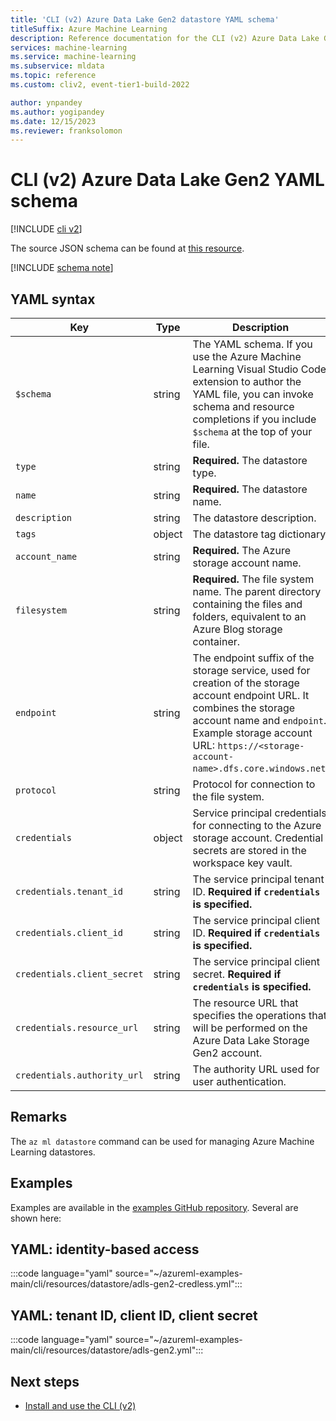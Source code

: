 ```yaml
---
title: 'CLI (v2) Azure Data Lake Gen2 datastore YAML schema'
titleSuffix: Azure Machine Learning
description: Reference documentation for the CLI (v2) Azure Data Lake Gen2 datastore YAML schema.
services: machine-learning
ms.service: machine-learning
ms.subservice: mldata
ms.topic: reference
ms.custom: cliv2, event-tier1-build-2022

author: ynpandey
ms.author: yogipandey
ms.date: 12/15/2023
ms.reviewer: franksolomon
---
```


# CLI (v2) Azure Data Lake Gen2 YAML schema

[!INCLUDE [cli v2](includes/machine-learning-cli-v2.md)]

The source JSON schema can be found at [this resource](https://azuremlschemas.azureedge.net/latest/azureDataLakeGen2.schema.json).

[!INCLUDE [schema note](includes/machine-learning-preview-old-json-schema-note.md)]

## YAML syntax

| Key | Type | Description | Allowed values | Default value |
| --- | ---- | ----------- | -------------- | ------- |
| `$schema` | string | The YAML schema. If you use the Azure Machine Learning Visual Studio Code extension to author the YAML file, you can invoke schema and resource completions if you include `$schema` at the top of your file. | | |
| `type` | string | **Required.**  The datastore type. | `azure_data_lake_gen2` | |
| `name` | string | **Required.**  The datastore name. | | |
| `description` | string | The datastore description. | | |
| `tags` | object | The datastore tag dictionary. | | |
| `account_name` | string | **Required.** The Azure storage account name. | | |
| `filesystem` | string | **Required.** The file system name. The parent directory containing the files and folders, equivalent to an Azure Blog storage container. | | |
| `endpoint` | string | The endpoint suffix of the storage service, used for creation of the storage account endpoint URL. It combines the storage account name and `endpoint`. Example storage account URL: `https://<storage-account-name>.dfs.core.windows.net`. | | `core.windows.net` |
| `protocol` | string | Protocol for connection to the file system. | `https`, `abfss` | `https` |
| `credentials` | object | Service principal credentials for connecting to the Azure storage account. Credential secrets are stored in the workspace key vault. | | |
| `credentials.tenant_id` | string | The service principal tenant ID. **Required if `credentials` is specified.** | | |
| `credentials.client_id` | string | The service principal client ID. **Required if `credentials` is specified.** | | |
| `credentials.client_secret` | string | The service principal client secret. **Required if `credentials` is specified.** | | |
| `credentials.resource_url` | string | The resource URL that specifies the operations that will be performed on the Azure Data Lake Storage Gen2 account. | | `https://storage.azure.com/` |
| `credentials.authority_url` | string | The authority URL used for user authentication. | | `https://login.microsoftonline.com` |

## Remarks

The `az ml datastore` command can be used for managing Azure Machine Learning datastores.

## Examples

Examples are available in the [examples GitHub repository](https://github.com/Azure/azureml-examples/tree/main/cli/resources/datastore). Several are shown here:

## YAML: identity-based access

:::code language="yaml" source="~/azureml-examples-main/cli/resources/datastore/adls-gen2-credless.yml":::

## YAML: tenant ID, client ID, client secret

:::code language="yaml" source="~/azureml-examples-main/cli/resources/datastore/adls-gen2.yml":::

## Next steps

- [Install and use the CLI (v2)](how-to-configure-cli.md)

